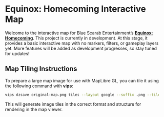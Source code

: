 # Equinox: Homecoming Interactive Map

Welcome to the interactive map for Blue Scarab Entertainment’s [**Equinox: Homecoming**](https://store.steampowered.com/app/3258290/Equinox_Homecoming/).
This project is currently in development. At this stage, it provides a basic interactive map with no markers, filters, or gameplay layers yet. More features will be added as development progresses, so stay tuned for updates!

## Map Tiling Instructions

To prepare a large map image for use with MapLibre GL, you can tile it using the following command with [**vips**](https://libvips.github.io/libvips/):

```bash
vips dzsave original-map.png tiles --layout google --suffix .png --tile-size 256 --overlap 0
```

This will generate image tiles in the correct format and structure for rendering in the map viewer.
